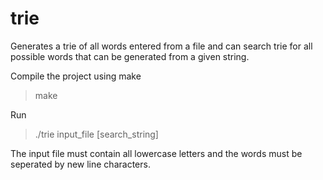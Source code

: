 # trie
Generates a trie of all words entered from a file and can search trie for all possible words that can be generated from a given string. 

Compile the project using make
>make

Run
>./trie input_file [search_string]

The input file must contain all lowercase letters and the words must be seperated by new line characters.
